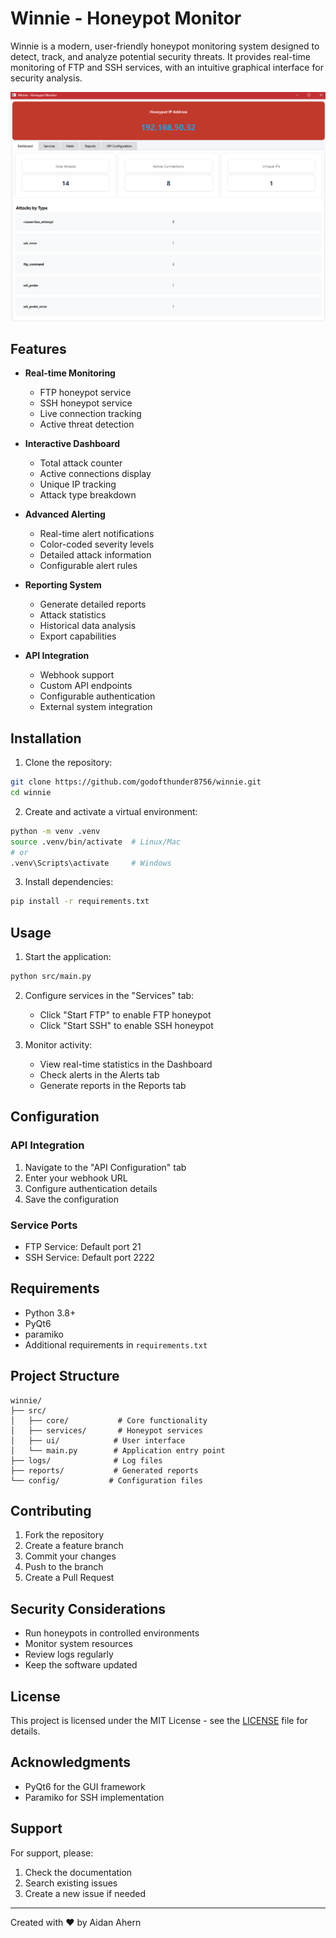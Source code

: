 # Winnie - Honeypot Monitor

Winnie is a modern, user-friendly honeypot monitoring system designed to detect, track, and analyze potential security threats. It provides real-time monitoring of FTP and SSH services, with an intuitive graphical interface for security analysis.

![Winnie Screenshot](docs/winniess1.png)

## Features

- **Real-time Monitoring**
  - FTP honeypot service
  - SSH honeypot service
  - Live connection tracking
  - Active threat detection

- **Interactive Dashboard**
  - Total attack counter
  - Active connections display
  - Unique IP tracking
  - Attack type breakdown

- **Advanced Alerting**
  - Real-time alert notifications
  - Color-coded severity levels
  - Detailed attack information
  - Configurable alert rules

- **Reporting System**
  - Generate detailed reports
  - Attack statistics
  - Historical data analysis
  - Export capabilities

- **API Integration**
  - Webhook support
  - Custom API endpoints
  - Configurable authentication
  - External system integration

## Installation

1. Clone the repository:
```bash
git clone https://github.com/godofthunder8756/winnie.git
cd winnie
```

2. Create and activate a virtual environment:
```bash
python -m venv .venv
source .venv/bin/activate  # Linux/Mac
# or
.venv\Scripts\activate     # Windows
```

3. Install dependencies:
```bash
pip install -r requirements.txt
```

## Usage

1. Start the application:
```bash
python src/main.py
```

2. Configure services in the "Services" tab:
   - Click "Start FTP" to enable FTP honeypot
   - Click "Start SSH" to enable SSH honeypot

3. Monitor activity:
   - View real-time statistics in the Dashboard
   - Check alerts in the Alerts tab
   - Generate reports in the Reports tab

## Configuration

### API Integration
1. Navigate to the "API Configuration" tab
2. Enter your webhook URL
3. Configure authentication details
4. Save the configuration

### Service Ports
- FTP Service: Default port 21
- SSH Service: Default port 2222

## Requirements

- Python 3.8+
- PyQt6
- paramiko
- Additional requirements in `requirements.txt`

## Project Structure

```
winnie/
├── src/
│   ├── core/           # Core functionality
│   ├── services/       # Honeypot services
│   ├── ui/            # User interface
│   └── main.py        # Application entry point
├── logs/              # Log files
├── reports/           # Generated reports
└── config/           # Configuration files
```

## Contributing

1. Fork the repository
2. Create a feature branch
3. Commit your changes
4. Push to the branch
5. Create a Pull Request

## Security Considerations

- Run honeypots in controlled environments
- Monitor system resources
- Review logs regularly
- Keep the software updated

## License

This project is licensed under the MIT License - see the [LICENSE](LICENSE) file for details.

## Acknowledgments

- PyQt6 for the GUI framework
- Paramiko for SSH implementation

## Support

For support, please:
1. Check the documentation
2. Search existing issues
3. Create a new issue if needed

---
Created with ❤️ by Aidan Ahern
```

